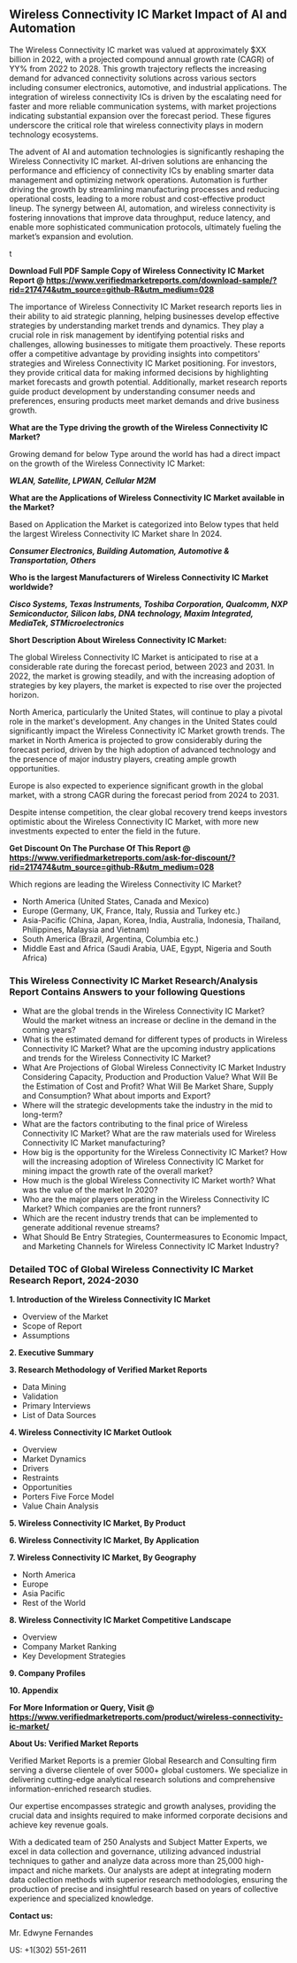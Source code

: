 <h2>Wireless Connectivity IC Market Impact of AI and Automation</h2><p>The Wireless Connectivity IC market was valued at approximately $XX billion in 2022, with a projected compound annual growth rate (CAGR) of YY% from 2022 to 2028. This growth trajectory reflects the increasing demand for advanced connectivity solutions across various sectors including consumer electronics, automotive, and industrial applications. The integration of wireless connectivity ICs is driven by the escalating need for faster and more reliable communication systems, with market projections indicating substantial expansion over the forecast period. These figures underscore the critical role that wireless connectivity plays in modern technology ecosystems.</p><p>The advent of AI and automation technologies is significantly reshaping the Wireless Connectivity IC market. AI-driven solutions are enhancing the performance and efficiency of connectivity ICs by enabling smarter data management and optimizing network operations. Automation is further driving the growth by streamlining manufacturing processes and reducing operational costs, leading to a more robust and cost-effective product lineup. The synergy between AI, automation, and wireless connectivity is fostering innovations that improve data throughput, reduce latency, and enable more sophisticated communication protocols, ultimately fueling the market’s expansion and evolution.</p>t</p><p id="" class=""><strong>Download Full PDF Sample Copy of Wireless Connectivity IC Market Report @ <a href="https://www.verifiedmarketreports.com/download-sample/?rid=217474&utm_source=github-R&utm_medium=028" target="_blank">https://www.verifiedmarketreports.com/download-sample/?rid=217474&utm_source=github-R&utm_medium=028</a></strong></p><p>The importance of&nbsp;Wireless Connectivity IC Market research reports lies in their ability to aid strategic planning, helping businesses develop effective strategies by understanding market trends and dynamics. They play a crucial role in risk management by identifying potential risks and challenges, allowing businesses to mitigate them proactively. These reports offer a competitive advantage by providing insights into competitors' strategies and Wireless Connectivity IC Market positioning. For investors, they provide critical data for making informed decisions by highlighting market forecasts and growth potential. Additionally, market research reports guide product development by understanding consumer needs and preferences, ensuring products meet market demands and drive business growth.</p><p><strong>What are the&nbsp;Type driving the growth of the Wireless Connectivity IC Market?</strong></p><p id="" class="">Growing demand for below Type around the world has had a direct impact on the growth of the Wireless Connectivity IC Market:</p><em><strong>WLAN, Satellite, LPWAN, Cellular M2M</strong></em></p><strong>What are the&nbsp;Applications&nbsp;of Wireless Connectivity IC Market available in the Market?</strong></p><p id="" class="">Based on Application the Market is categorized into Below types that held the largest Wireless Connectivity IC Market share In 2024.</p><em><strong>Consumer Electronics, Building Automation, Automotive & Transportation, Others</strong></em></p><strong>Who is the largest Manufacturers of Wireless Connectivity IC Market worldwide?</strong></p><p><em><strong>Cisco Systems, Texas Instruments, Toshiba Corporation, Qualcomm, NXP Semiconductor, Silicon labs, DNA technology, Maxim Integrated, MediaTek, STMicroelectronics</strong></em></p><p id="" class=""><strong>Short Description About Wireless Connectivity IC Market:</strong></p><p>The global Wireless Connectivity IC Market is anticipated to rise at a considerable rate during the forecast period, between 2023 and 2031. In 2022, the market is growing steadily, and with the increasing adoption of strategies by key players, the market is expected to rise over the projected horizon.</p><p>North America, particularly the United States, will continue to play a pivotal role in the market's development. Any changes in the United States could significantly impact the Wireless Connectivity IC Market growth trends. The market in North America is projected to grow considerably during the forecast period, driven by the high adoption of advanced technology and the presence of major industry players, creating ample growth opportunities.</p><p>Europe is also expected to experience significant growth in the global market, with a strong CAGR during the forecast period from 2024 to 2031.</p><p>Despite intense competition, the clear global recovery trend keeps investors optimistic about the Wireless Connectivity IC Market, with more new investments expected to enter the field in the future.</p><p id="" class=""><strong>Get Discount On The Purchase Of This Report @ <a href="https://www.verifiedmarketreports.com/ask-for-discount/?rid=217474&utm_source=github-R&utm_medium=028" target="_blank">https://www.verifiedmarketreports.com/ask-for-discount/?rid=217474&utm_source=github-R&utm_medium=028</a></strong></p>Which regions are leading the Wireless Connectivity IC Market?</p><ul><li>North America (United States, Canada and Mexico)</li><li>Europe (Germany, UK, France, Italy, Russia and Turkey etc.)</li><li>Asia-Pacific (China, Japan, Korea, India, Australia, Indonesia, Thailand, Philippines, Malaysia and Vietnam)</li><li>South America (Brazil, Argentina, Columbia etc.)</li><li>Middle East and Africa (Saudi Arabia, UAE, Egypt, Nigeria and South Africa)</li></ul><h3 id="" class="">This Wireless Connectivity IC Market Research/Analysis Report Contains Answers to your following Questions</h3><ul><li>What are the global trends in the Wireless Connectivity IC Market? Would the market witness an increase or decline in the demand in the coming years?</li><li>What is the estimated demand for different types of products in Wireless Connectivity IC Market? What are the upcoming industry applications and trends for the Wireless Connectivity IC Market?</li><li>What Are Projections of Global Wireless Connectivity IC Market Industry Considering Capacity, Production and Production Value? What Will Be the Estimation of Cost and Profit? What Will Be Market Share, Supply and Consumption? What about imports and Export?</li><li>Where will the strategic developments take the industry in the mid to long-term?</li><li>What are the factors contributing to the final price of Wireless Connectivity IC Market? What are the raw materials used for Wireless Connectivity IC Market manufacturing?</li><li>How big is the opportunity for the Wireless Connectivity IC Market? How will the increasing adoption of Wireless Connectivity IC Market for mining impact the growth rate of the overall market?</li><li>How much is the global Wireless Connectivity IC Market worth? What was the value of the market In 2020?</li><li>Who are the major players operating in the Wireless Connectivity IC Market? Which companies are the front runners?</li><li>Which are the recent industry trends that can be implemented to generate additional revenue streams?</li><li>What Should Be Entry Strategies, Countermeasures to Economic Impact, and Marketing Channels for Wireless Connectivity IC Market Industry?</li></ul><h3 id="" class="">Detailed TOC of Global Wireless Connectivity IC Market Research Report, 2024-2030</h3><p id="" class=""><strong>1. Introduction of the Wireless Connectivity IC Market</strong></p><ul><li>Overview of the Market</li><li>Scope of Report</li><li>Assumptions</li></ul><p id="" class=""><strong>2. Executive Summary</strong></p><p id="" class=""><strong>3. Research Methodology of Verified Market Reports</strong></p><ul><li>Data Mining</li><li>Validation</li><li>Primary Interviews</li><li>List of Data Sources</li></ul><p id="" class=""><strong>4. Wireless Connectivity IC Market Outlook</strong></p><ul><li>Overview</li><li>Market Dynamics</li><li>Drivers</li><li>Restraints</li><li>Opportunities</li><li>Porters Five Force Model</li><li>Value Chain Analysis</li></ul><p id="" class=""><strong>5. Wireless Connectivity IC Market, By Product</strong></p><p id="" class=""><strong>6. Wireless Connectivity IC Market, By Application</strong></p><p id="" class=""><strong>7. Wireless Connectivity IC Market, By Geography</strong></p><ul><li>North America</li><li>Europe</li><li>Asia Pacific</li><li>Rest of the World</li></ul><p id="" class=""><strong>8. Wireless Connectivity IC Market Competitive Landscape</strong></p><ul><li>Overview</li><li>Company Market Ranking</li><li>Key Development Strategies</li></ul><p id="" class=""><strong>9. Company Profiles</strong></p><p id="" class=""><strong>10. Appendix</strong></p><p id="" class=""><strong>For More Information or Query, Visit @ <a href="https://www.verifiedmarketreports.com/product/wireless-connectivity-ic-market/" target="_blank">https://www.verifiedmarketreports.com/product/wireless-connectivity-ic-market/</a></strong></p><p id="" class=""><strong>About Us: Verified Market Reports</strong></p><p id="" class="">Verified Market Reports is a premier Global Research and Consulting firm serving a diverse clientele of over 5000+ global customers. We specialize in delivering cutting-edge analytical research solutions and comprehensive information-enriched research studies.</p><p id="" class="">Our expertise encompasses strategic and growth analyses, providing the crucial data and insights required to make informed corporate decisions and achieve key revenue goals.</p><p id="" class="">With a dedicated team of 250 Analysts and Subject Matter Experts, we excel in data collection and governance, utilizing advanced industrial techniques to gather and analyze data across more than 25,000 high-impact and niche markets. Our analysts are adept at integrating modern data collection methods with superior research methodologies, ensuring the production of precise and insightful research based on years of collective experience and specialized knowledge.</p><p id="" class=""><strong>Contact us:</strong></p><p id="" class="">Mr. Edwyne Fernandes</p><p id="" class="">US: +1(302) 551-2611</p>
